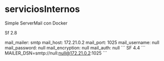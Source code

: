 # serviciosInternos
Simple ServerMail con Docker

Sf 2.8

mail_mailer: smtp
mail_host: 172.21.0.2
mail_port: 1025
mail_username: null
mail_password: null
mail_encryption: null
mail_auth: null
´´´
SF 4.4
´´´
MAILER_DSN=smtp://null:null@172.21.0.2:1025
´´´
